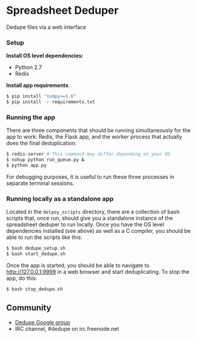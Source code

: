 # Spreadsheet Deduper

Dedupe files via a web interface

### Setup

**Install OS level dependencies:** 

* Python 2.7
* Redis

**Install app requirements**

```bash
$ pip install "numpy>=1.6"
$ pip install -r requirements.txt
```

### Running the app

There are three components that should be running simultaneously for the app to
work: Redis, the Flask app, and the worker process that actually does the final
deduplication:

``` bash 
$ redis-server # This command may differ depending on your OS
$ nohup python run_queue.py &
$ python app.py
```

For debugging purposes, it is useful to run these three processes in separate
terminal sessions. 

### Running locally as a standalone app

Located in the ``delpoy_scripts`` directory, there are a collection of bash
scripts that, once run, should give you a standalone instance of the spreadsheet
deduper to run locally. Once you have the OS level dependencies installed (see
above) as well as a C compiler, you should be able to run the scripts like this:

``` bash
$ bash dedupe_setup.sh
$ bash start_dedupe.sh
```

Once the app is started, you should be able to navigate to http://127.0.0.1:9999
in a web browser and start deduplicating. To stop the app, do this:

``` bash 
$ bash stop_dedupe.sh
```

## Community
* [Dedupe Google group](https://groups.google.com/forum/?fromgroups=#!forum/open-source-deduplication)
* IRC channel, #dedupe on irc.freenode.net
